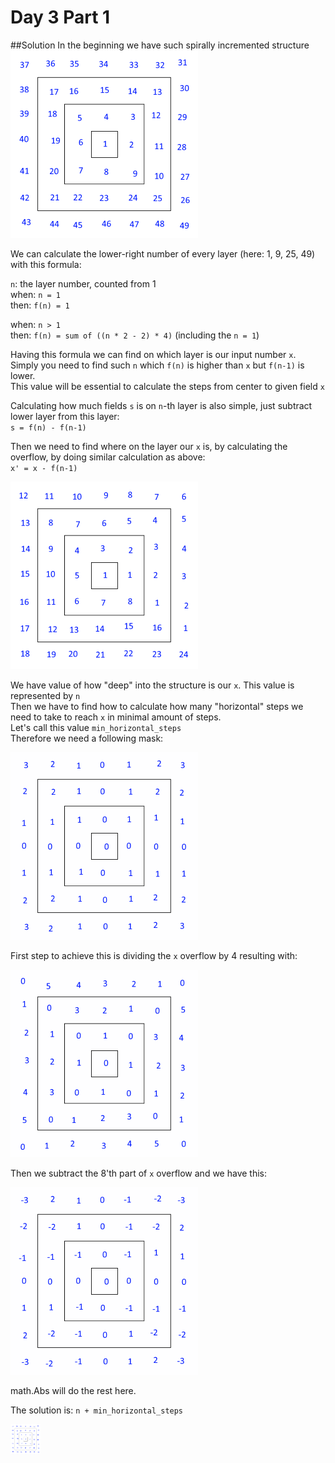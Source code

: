 # Day 3 Part 1
##Solution
In the beginning we have such spirally incremented structure  
![](./img/d3p1_1_small.png)  

We can calculate the lower-right number of every layer (here: 1, 9, 25, 49) with this formula:

`n`: the layer number, counted from 1  
when: `n = 1`  
then: `f(n) = 1`

when: `n > 1`  
then: `f(n) = sum of ((n * 2 - 2) * 4)` (including the `n = 1`)

Having this formula we can find on which layer is our input number `x`. Simply you need to find such `n` which `f(n)` is higher than `x` but `f(n-1)` is lower.  
This value will be essential to calculate the steps from center to given field `x`

Calculating how much fields `s` is on `n`-th layer is also simple, just subtract lower layer from this layer:  
`s = f(n) - f(n-1)`

Then we need to find where on the layer our `x` is, by calculating the overflow, by doing similar calculation as above:  
`x' = x - f(n-1)`  

![](./img/d3p1_2_small.png)

We have value of how "deep" into the structure is our `x`. This value is represented by `n`  
Then we have to find how to calculate how many "horizontal" steps we need to take to reach `x` in minimal amount of steps.  
Let's call this value `min_horizontal_steps`  
Therefore we need a following mask:

![](./img/d3p1_5_small.png)

First step to achieve this is dividing the `x` overflow by 4 resulting with:

![](./img/d3p1_3_small.png)

Then we subtract the 8'th part of `x` overflow and we have this:

![](./img/d3p1_4_small.png)

math.Abs will do the rest here.

The solution is: `n + min_horizontal_steps`


<img src="./img/d3p1_1.png" width="48">